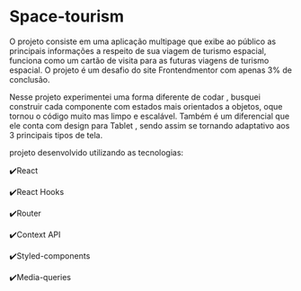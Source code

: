 # Space-tourism

O projeto consiste em uma aplicação multipage que exibe ao público as principais informações a respeito de sua viagem de turismo espacial, funciona como um cartão de visita para as futuras viagens de turismo espacial. O projeto é um desafio do site Frontendmentor com apenas 3% de conclusão.

Nesse projeto experimentei uma forma diferente de codar , busquei construir cada componente com estados mais orientados a objetos, oque tornou o código muito mas limpo e escalável. Também é um diferencial que ele conta com design para Tablet , sendo assim se tornando adaptativo aos 3 principais tipos de tela.

projeto desenvolvido utilizando as tecnologias:

✔️React

✔️React Hooks

✔️Router

✔️Context API

✔️Styled-components

✔️Media-queries
